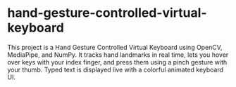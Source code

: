 # hand-gesture-controlled-virtual-keyboard
 This project is a Hand Gesture Controlled Virtual Keyboard using OpenCV, MediaPipe, and NumPy. It tracks hand landmarks in real time, lets you hover over keys with your index finger, and press them using a pinch gesture with your thumb. Typed text is displayed live with a colorful animated keyboard UI.
